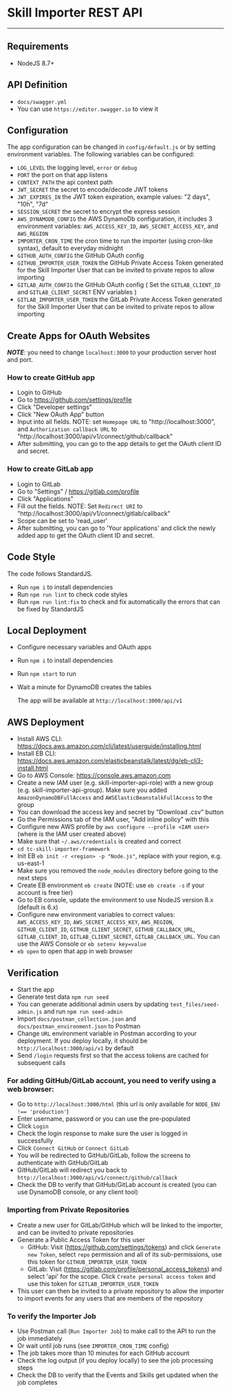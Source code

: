# Skill Importer REST API
----------

## Requirements

- NodeJS 8.7+

## API Definition

- `docs/swagger.yml`
- You can use `https://editor.swagger.io` to view it

## Configuration

The app configuration can be changed in `config/default.js` or by setting environment variables.
The following variables can be configured:

- `LOG_LEVEL` the logging level, `error` or `debug`
- `PORT` the port on that app listens
- `CONTEXT_PATH` the api context path
- `JWT_SECRET` the secret to encode/decode JWT tokens
- `JWT_EXPIRES_IN` the JWT token expiration, example values: "2 days", "10h", "7d"
- `SESSION_SECRET` the secret to encrypt the express session
- `AWS_DYNAMODB_CONFIG` the AWS DynamoDb configuration, it includes 3 environment variables: `AWS_ACCESS_KEY_ID`, `AWS_SECRET_ACCESS_KEY`, and `AWS_REGION`
- `IMPORTER_CRON_TIME` the cron time to run the importer (using cron-like syntax), default to everyday midnight
- `GITHUB_AUTH_CONFIG` the GitHub OAuth config
- `GITHUB_IMPORTER_USER_TOKEN` the GitHub Private Access Token generated for the Skill Importer User that can be invited to private repos to allow importing
- `GITLAB_AUTH_CONFIG` the GitHub OAuth config ( Set the `GITLAB_CLIENT_ID` and `GITLAB_CLIENT_SECRET` ENV variables )
- `GITLAB_IMPORTER_USER_TOKEN` the GitLab Private Access Token generated for the Skill Importer User that can be invited to private repos to allow importing

## Create Apps for OAuth Websites

***NOTE***: you need to change `localhost:3000` to your production server host and port.

### How to create GitHub app
- Login to GitHub
- Go to https://github.com/settings/profile
- Click "Developer settings"
- Click "New OAuth App" button
- Input into all fields. NOTE: set `Homepage URL` to "http://localhost:3000", and `Authorization callback URL` to "http://localhost:3000/api/v1/connect/github/callback"
- After submitting, you can go to the app details to get the OAuth client ID and secret.

### How to create GitLab app
- Login to GitLab
- Go to "Settings" / https://gitlab.com/profile
- Click "Applications"
- Fill out the fields.  NOTE: Set `Redirect URI` to "http://localhost:3000/api/v1/connect/gitlab/callback"
- Scope can be set to 'read_user'
- After submitting, you can go to 'Your applications' and click the newly added app to get the OAuth client ID and secret.

## Code Style
The code follows StandardJS.
- Run `npm i` to install dependencies
- Run `npm run lint` to check code styles
- Run `npm run lint:fix` to check and fix automatically the errors that can be fixed by StandardJS

## Local Deployment

- Configure necessary variables and OAuth apps
- Run `npm i` to install dependencies
- Run `npm start` to run
- Wait a minute for DynamoDB creates the tables

  The app will be available at `http://localhost:3000/api/v1`

## AWS Deployment
- Install AWS CLI: https://docs.aws.amazon.com/cli/latest/userguide/installing.html
- Install EB CLI: https://docs.aws.amazon.com/elasticbeanstalk/latest/dg/eb-cli3-install.html
- Go to AWS Console: https://console.aws.amazon.com
- Create a new IAM user (e.g. skill-importer-api-role) with a new group (e.g. skill-importer-api-group). Make sure you added `AmazonDynamoDBFullAccess` and `AWSElasticBeanstalkFullAccess` to the group
- You can download the access key and secret by "Download .csv" button
- Go the Permissions tab of the IAM user, "Add inline policy" with this
- Configure new AWS profile by `aws configure --profile <IAM user>` (where <IAM user> is the IAM user created above)
- Make sure that `~/.aws/credentials` is created and correct
- `cd tc-skill-importer-framework`
- Init EB `eb init -r <region> -p "Node.js"`, replace <region> with your region, e.g. us-east-1
- Make sure you removed the `node_modules` directory before going to the next steps
- Create EB environment `eb create` (NOTE: use `eb create -s` if your account is free tier)
- Go to EB console, update the environment to use NodeJS version 8.x (default is 6.x)
- Configure new environment variables to correct values: `AWS_ACCESS_KEY_ID`, `AWS_SECRET_ACCESS_KEY`, `AWS_REGION`, `GITHUB_CLIENT_ID`, `GITHUB_CLIENT_SECRET`, `GITHUB_CALLBACK_URL`, `GITLAB_CLIENT_ID`, `GITLAB_CLIENT_SECRET`, `GITLAB_CALLBACK_URL`. You can use the AWS Console or `eb setenv key=value`
- `eb open` to open that app in web browser

## Verification

- Start the app
- Generate test data `npm run seed`
- You can generate additional admin users by updating `test_files/seed-admin.js` and run `npm run seed-admin`
- Import `docs/postman_collection.json` and `docs/postman_environment.json` to Postman
- Change `URL` environment variable in Postman according to your deployment. If you deploy locally, it should be `http://localhost:3000/api/v1` by default
- Send `/login` requests first so that the access tokens are cached for subsequent calls

### For adding GitHub/GitLab account, you need to verify using a web browser:
- Go to `http://localhost:3000/html` (this url is only available for `NODE_ENV !== 'production'`)
- Enter username, password or you can use the pre-populated
- Click `Login`
- Check the login response to make sure the user is logged in successfully
- Click `Connect GitHub` or `Connect GitLab`
- You will be redirected to GitHub/GitLab, follow the screens to authenticate with GitHub/GitLab
- GitHub/GitLab will redirect you back to `http://localhost:3000/api/v1/connect/github/callback`
- Check the DB to verify that GitHub/GitLab account is created (you can use DynamoDB console, or any client tool)

### Importing from Private Repositories
- Create a new user for GitLab/GitHub which will be linked to the importer, and can be invited to private repositories
- Generate a Public Access Token for this user
    - GitHub: Visit (https://github.com/settings/tokens) and click `Generate new Token`, select `repo` permission and all of its sub-permissions, use this token for `GITHUB_IMPORTER_USER_TOKEN`
    - GitLab: Visit (https://gitlab.com/profile/personal_access_tokens) and select 'api' for the scope.  Click `Create personal access token` and use this token for `GITLAB_IMPORTER_USER_TOKEN`
 - This user can then be invited to a private repository to allow the importer to import events for any users that are members of the repository

### To verify the Importer Job
- Use Postman call (`Run Importer Job`) to make call to the API to run the job immediately
- Or wait until job runs (see `IMPORTER_CRON_TIME` config)
- The job takes more than 10 minutes for each GitHub account
- Check the log output (if you deploy locally) to see the job processing steps
- Check the DB to verify that the Events and Skills get updated when the job completes

